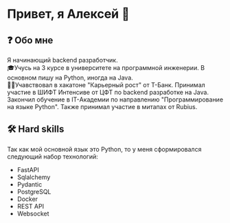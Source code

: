 
# Привет, я Алексей 👋


## ❓ Обо мне
Я начинающий backend разработчик.\
🎓Учусь на 3 курсе в университете на программной инженерии. В основном пишу на Python, иногда на Java.\
🧑‍💻Учавствовал в хакатоне "Карьерный рост" от Т-Банк. Принимал участие в ШИФТ Интенсиве от ЦФТ по backend разработке на Java. Закончил обучение в IT-Академии по направлению "Программирование на языке Python". Также принимал участие в митапах от Rubius.
## 🛠 Hard skills
Так как мой основной язык это Python, то у меня сформировался следующий набор технологий:
- FastAPI
- Sqlalchemy
- Pydantic
- PostgreSQL
- Docker
- REST API
- Websocket
